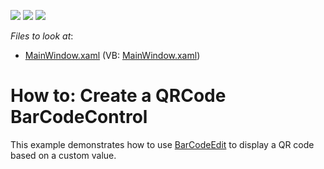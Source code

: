 <!-- default badges list -->
![](https://img.shields.io/endpoint?url=https://codecentral.devexpress.com/api/v1/VersionRange/128641935/21.1.5%2B)
[![](https://img.shields.io/badge/Open_in_DevExpress_Support_Center-FF7200?style=flat-square&logo=DevExpress&logoColor=white)](https://supportcenter.devexpress.com/ticket/details/T174016)
[![](https://img.shields.io/badge/📖_How_to_use_DevExpress_Examples-e9f6fc?style=flat-square)](https://docs.devexpress.com/GeneralInformation/403183)
<!-- default badges end -->
<!-- default file list -->
*Files to look at*:

* [MainWindow.xaml](./CS/BarCodeEdit/MainWindow.xaml) (VB: [MainWindow.xaml](./VB/BarCodeEdit/MainWindow.xaml))
<!-- default file list end -->
# How to: Create a QRCode BarCodeControl


This example demonstrates how to use [BarCodeEdit](https://documentation.devexpress.com/WPF/17745/Controls-and-Libraries/Data-Editors/Editor-Types/BarCodeEdit) to display a QR code based on a custom value.

<br/>


